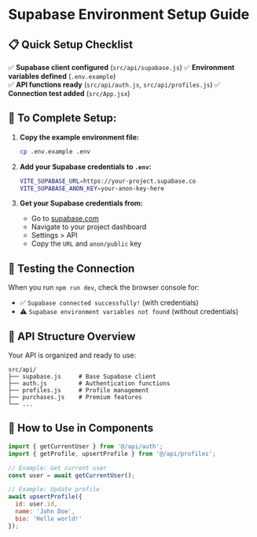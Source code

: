 # Supabase Environment Setup Guide

## 📋 Quick Setup Checklist

✅ **Supabase client configured** (`src/api/supabase.js`)
✅ **Environment variables defined** (`.env.example`)  
✅ **API functions ready** (`src/api/auth.js`, `src/api/profiles.js`)
✅ **Connection test added** (`src/App.jsx`)

## 🔧 To Complete Setup:

1. **Copy the example environment file:**
   ```bash
   cp .env.example .env
   ```

2. **Add your Supabase credentials to `.env`:**
   ```bash
   VITE_SUPABASE_URL=https://your-project.supabase.co
   VITE_SUPABASE_ANON_KEY=your-anon-key-here
   ```

3. **Get your Supabase credentials from:**
   - Go to [supabase.com](https://supabase.com)
   - Navigate to your project dashboard
   - Settings > API
   - Copy the `URL` and `anon/public` key

## 🧪 Testing the Connection

When you run `npm run dev`, check the browser console for:
- ✅ `Supabase connected successfully!` (with credentials)
- ⚠️ `Supabase environment variables not found` (without credentials)

## 📁 API Structure Overview

Your API is organized and ready to use:

```
src/api/
├── supabase.js     # Base Supabase client
├── auth.js         # Authentication functions
├── profiles.js     # Profile management
├── purchases.js    # Premium features
└── ...
```

## 🔗 How to Use in Components

```javascript
import { getCurrentUser } from '@/api/auth';
import { getProfile, upsertProfile } from '@/api/profiles';

// Example: Get current user
const user = await getCurrentUser();

// Example: Update profile
await upsertProfile({ 
  id: user.id, 
  name: 'John Doe',
  bio: 'Hello world!' 
});
```